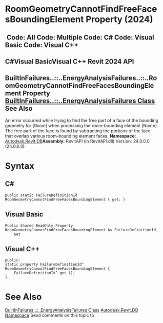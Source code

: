 # RoomGeometryCannotFindFreeFacesBoundingElement Property (2024)

﻿
 Code: All Code: Multiple Code: C# Code: Visual Basic Code: Visual C++   
---  
C#Visual BasicVisual C++
Revit 2024 API  
---  
BuiltInFailures..::..EnergyAnalysisFailures..::..RoomGeometryCannotFindFreeFacesBoundingElement Property   
[BuiltInFailures..::..EnergyAnalysisFailures Class](8b9bfa39-1c9b-5cb0-14f1-0f49e2f8828a.md "BuiltInFailures.EnergyAnalysisFailures Class") See Also  
---  
An error occurred while trying to find the free part of a face of the bounding geometry for [Room] when processing the room-bounding element [Name]. The free part of the face is found by subtracting the portions of the face that overlap various room-bounding element faces. 
**Namespace:** [Autodesk.Revit.DB](87546ba7-461b-c646-cbb1-2cb8f5bff8b2.md "Autodesk.Revit.DB Namespace")**Assembly:** RevitAPI (in RevitAPI.dll) Version: 24.0.0.0 (24.0.0.0)
# Syntax
C#  
---  
```text
public static FailureDefinitionId RoomGeometryCannotFindFreeFacesBoundingElement { get; }
```
  
Visual Basic  
---  
```text
Public Shared ReadOnly Property RoomGeometryCannotFindFreeFacesBoundingElement As FailureDefinitionId
	Get
```
  
Visual C++  
---  
```text
public:
static property FailureDefinitionId^ RoomGeometryCannotFindFreeFacesBoundingElement {
	FailureDefinitionId^ get ();
}
```
  
# See Also
[BuiltInFailures..::..EnergyAnalysisFailures Class](8b9bfa39-1c9b-5cb0-14f1-0f49e2f8828a.md "BuiltInFailures.EnergyAnalysisFailures Class")
[Autodesk.Revit.DB Namespace](87546ba7-461b-c646-cbb1-2cb8f5bff8b2.md "Autodesk.Revit.DB Namespace")
Send comments on this topic to 